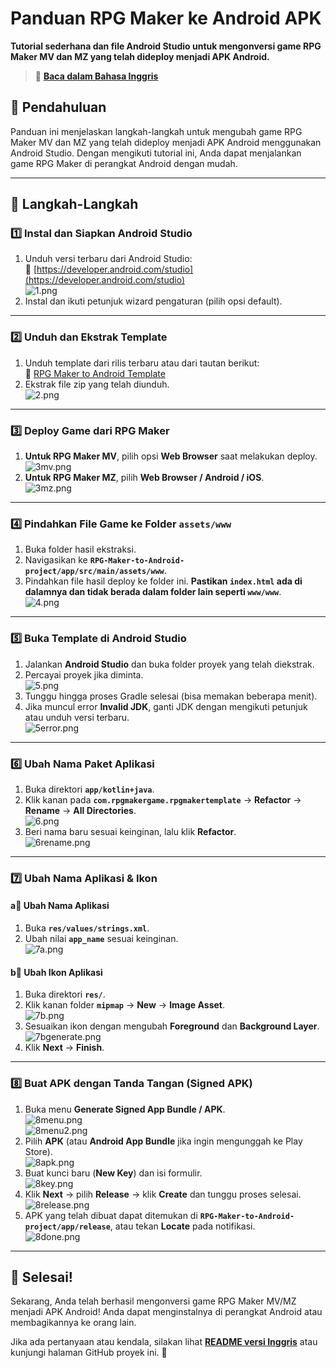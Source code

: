 # Panduan RPG Maker ke Android APK  
**Tutorial sederhana dan file Android Studio untuk mengonversi game RPG Maker MV dan MZ yang telah dideploy menjadi APK Android.**  

> 📄 **[Baca dalam Bahasa Inggris](./README.md)**  

## 📌 Pendahuluan  
Panduan ini menjelaskan langkah-langkah untuk mengubah game RPG Maker MV dan MZ yang telah dideploy menjadi APK Android menggunakan Android Studio. Dengan mengikuti tutorial ini, Anda dapat menjalankan game RPG Maker di perangkat Android dengan mudah.  

---

## 🚀 Langkah-Langkah  

### 1️⃣ Instal dan Siapkan Android Studio  
1. Unduh versi terbaru dari Android Studio:  
   🔗 [https://developer.android.com/studio](https://developer.android.com/studio)  
   ![1.png](img/1.png)  
2. Instal dan ikuti petunjuk wizard pengaturan (pilih opsi default).  

---

### 2️⃣ Unduh dan Ekstrak Template  
1. Unduh template dari rilis terbaru atau dari tautan berikut:  
   🔗 [RPG Maker to Android Template](https://github.com/Reishandy/RPG-Maker-to-Android/releases/download/project-fles/RPG-Maker-to-Android-project.zip)  
2. Ekstrak file zip yang telah diunduh.  
   ![2.png](img/2.png)  

---

### 3️⃣ Deploy Game dari RPG Maker  
1. **Untuk RPG Maker MV**, pilih opsi **Web Browser** saat melakukan deploy.  
   ![3mv.png](img/3mv.png)  
2. **Untuk RPG Maker MZ**, pilih **Web Browser / Android / iOS**.  
   ![3mz.png](img/3mz.png)  

---

### 4️⃣ Pindahkan File Game ke Folder `assets/www`  
1. Buka folder hasil ekstraksi.  
2. Navigasikan ke **`RPG-Maker-to-Android-project/app/src/main/assets/www`**.  
3. Pindahkan file hasil deploy ke folder ini. **Pastikan `index.html` ada di dalamnya dan tidak berada dalam folder lain seperti `www/www`**.  
   ![4.png](img/4.png)  

---

### 5️⃣ Buka Template di Android Studio  
1. Jalankan **Android Studio** dan buka folder proyek yang telah diekstrak.  
2. Percayai proyek jika diminta.  
   ![5.png](img/5.png)  
3. Tunggu hingga proses Gradle selesai (bisa memakan beberapa menit).  
4. Jika muncul error **Invalid JDK**, ganti JDK dengan mengikuti petunjuk atau unduh versi terbaru.  
   ![5error.png](img/5error.png)  

---

### 6️⃣ Ubah Nama Paket Aplikasi  
1. Buka direktori **`app/kotlin+java`**.  
2. Klik kanan pada **`com.rpgmakergame.rpgmakertemplate`** → **Refactor** → **Rename** → **All Directories**.  
   ![6.png](img/6.png)  
3. Beri nama baru sesuai keinginan, lalu klik **Refactor**.  
   ![6rename.png](img/6rename.png)  

---

### 7️⃣ Ubah Nama Aplikasi & Ikon  
#### a️⃣ Ubah Nama Aplikasi  
1. Buka **`res/values/strings.xml`**.  
2. Ubah nilai **`app_name`** sesuai keinginan.  
   ![7a.png](img/7a.png)  

#### b️⃣ Ubah Ikon Aplikasi  
1. Buka direktori **`res/`**.  
2. Klik kanan folder **`mipmap`** → **New** → **Image Asset**.  
   ![7b.png](img/7b.png)  
3. Sesuaikan ikon dengan mengubah **Foreground** dan **Background Layer**.  
   ![7bgenerate.png](img/7bgenerate.png)  
4. Klik **Next** → **Finish**.  

---

### 8️⃣ Buat APK dengan Tanda Tangan (Signed APK)  
1. Buka menu **Generate Signed App Bundle / APK**.  
   ![8menu.png](img/8menu.png)  
   ![8menu2.png](img/8menu2.png)  
2. Pilih **APK** (atau **Android App Bundle** jika ingin mengunggah ke Play Store).  
   ![8apk.png](img/8apk.png)  
3. Buat kunci baru (**New Key**) dan isi formulir.  
   ![8key.png](img/8key.png)  
4. Klik **Next** → pilih **Release** → klik **Create** dan tunggu proses selesai.  
   ![8release.png](img/8release.png)  
5. APK yang telah dibuat dapat ditemukan di **`RPG-Maker-to-Android-project/app/release`**, atau tekan **Locate** pada notifikasi.  
   ![8done.png](img/8done.png)  

---

## 🎉 Selesai!  
Sekarang, Anda telah berhasil mengonversi game RPG Maker MV/MZ menjadi APK Android! Anda dapat menginstalnya di perangkat Android atau membagikannya ke orang lain.  

Jika ada pertanyaan atau kendala, silakan lihat **[README versi Inggris](./README.md)** atau kunjungi halaman GitHub proyek ini. 🚀

